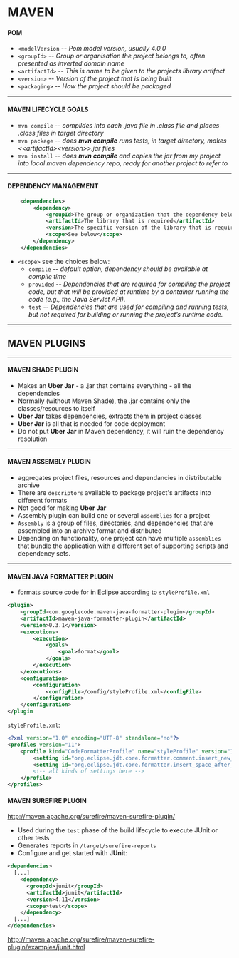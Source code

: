 # MAVEN

#### POM

* `<modelVersion` -- *Pom model version, usually 4.0.0*
* `<groupId>` -- *Group or organisation the project belongs to, often presented as inverted domain name*
* `<artifactId>` -- *This is name to be given to the projects library artifact*
* `<version>` -- *Version of the project that is being built*
* `<packaging>` -- *How the project should be packaged*

-----------------------------
#### MAVEN LIFECYCLE GOALS

* `mvn compile` -- *compildes into each .java file in .class file and places .class files in target directory*
* `mvn package` -- *does __mvn compile__ runs tests, in target directory, makes \<\<artifactId\>\<version\>\>.jar files*
* `mvn install` -- *does __mvn compile__ and copies the jar from my project into local maven dependency repo, ready for another project to refer to*

------------------------------
#### DEPENDENCY MANAGEMENT

```xml
    <dependencies>
        <dependency>
            <groupId>The group or organization that the dependency belongs to</groupId>
            <artifactId>The library that is required</artifactId>
            <version>The specific version of the library that is required</version>
            <scope>See below</scope>
        </dependency>
    </dependencies>
```
* `<scope>` see the choices below:
  * `compile` -- *default option, dependency should be available at compile time*
  * `provided` -- *Dependencies that are required for compiling the project code, but that will be provided at runtime by a container running the code (e.g., the Java Servlet API).*
  * `test` -- *Dependencies that are used for compiling and running tests, but not required for building or running the project’s runtime code.*

----------------------------
## MAVEN PLUGINS

----------------------------

#### MAVEN SHADE PLUGIN

* Makes an __Uber Jar__ - a .jar that contains everything - all the dependencies
* Normally (without Maven Shade), the .jar contains only the classes/resources to itself
* __Uber Jar__ takes dependencies, extracts them in project classes
* __Uber Jar__ is all that is needed for code deployment
* Do not put __Uber Jar__ in Maven dependency, it will ruin the dependency resolution 

---------------------------

#### MAVEN ASSEMBLY PLUGIN

* aggregates project files, resources and dependancies in distributable archive
* There are `descriptors` available to package project's artifacts into different formats
* Not good for making __Uber Jar__
* Assembly plugin can build one or several `assemblies` for a project
* `Assembly`  is a group of files, directories, and dependencies that are assembled into an archive format and distributed
* Depending on functionality, one project can have multiple `assemblies` that bundle the application with a different set of supporting scripts and dependency sets. 

---------------------------

#### MAVEN JAVA FORMATTER PLUGIN

* formats source code for in Eclipse according to `styleProfile.xml`

```xml
<plugin>
    <groupId>com.googlecode.maven-java-formatter-plugin</groupId>
    <artifactId>maven-java-formatter-plugin</artifactId>
    <version>0.3.1</version>
    <executions>
        <execution>
            <goals>
                <goal>format</goal>
            </goals>
        </execution>
    </executions>
    <configuration>
        <configuration>
            <configFile>/config/styleProfile.xml</configFile>
        </configuration>
    </configuration>
</plugin
```

`styleProfile.xml`:
```xml
<?xml version="1.0" encoding="UTF-8" standalone="no"?>
<profiles version="11">
    <profile kind="CodeFormatterProfile" name="styleProfile" version="11">
        <setting id="org.eclipse.jdt.core.formatter.comment.insert_new_line_before_root_tags" value="insert"/>
        <setting id="org.eclipse.jdt.core.formatter.insert_space_after_comma_in_annotation" value="insert"/>
        <!-- all kinds of settings here -->
    </profile>
</profiles>
```

#### MAVEN SUREFIRE PLUGIN
http://maven.apache.org/surefire/maven-surefire-plugin/

* Used during the `test` phase of the build lifecycle to execute JUnit or other tests
* Generates reports in `/target/surefire-reports`
* Configure and get started with __JUnit__:
```xml
<dependencies>
  [...]
    <dependency>
      <groupId>junit</groupId>
      <artifactId>junit</artifactId>
      <version>4.11</version>
      <scope>test</scope>
    </dependency>
  [...]
</dependencies>
```
http://maven.apache.org/surefire/maven-surefire-plugin/examples/junit.html

